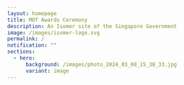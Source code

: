 ```yaml
---
layout: homepage
title: MOT Awards Ceremony
description: An Isomer site of the Singapore Government
image: /images/isomer-logo.svg
permalink: /
notification: ""
sections:
  - hero:
      background: /images/photo_2024_03_08_15_38_33.jpg
      variant: image
---
```


